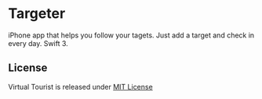 # Targeter

iPhone app that helps you follow your tagets. Just add a target and check in every day.
Swift 3.

## License
Virtual Tourist is released under [MIT License](https://opensource.org/licenses/MIT)
